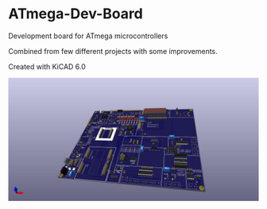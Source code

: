 # ATmega-Dev-Board
 Development board for ATmega microcontrollers

Combined from few different projects with some improvements.

Created with KiCAD 6.0

![ATmega Dev Board](https://github.com/TechLabGH/ATmega-Dev-Board/blob/main/TechLab%20AVR%20DevBoard.jpg)
